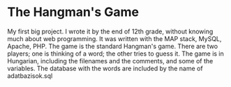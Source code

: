 # The Hangman's Game
My first big project. I wrote it by the end of 12th grade, without knowing much about web programming. It was written with the MAP stack, MySQL, Apache, PHP.
The game is the standard Hangman's game. There are two players; one is thinking of a word; the other tries to guess it. The game is in Hungarian, including the filenames and the comments, and some of the variables.
The database with the words are included by the name of adatbazisok.sql
